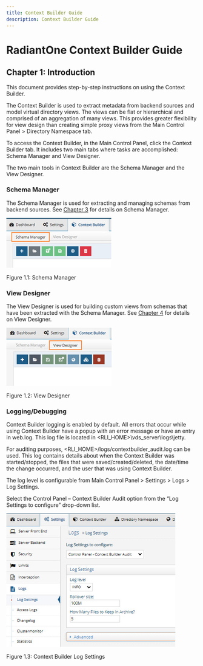 ```yaml
---
title: Context Builder Guide
description: Context Builder Guide
---
```


# RadiantOne Context Builder Guide

## Chapter 1: Introduction

This document provides step-by-step instructions on using the Context Builder.  

The Context Builder is used to extract metadata from backend sources and model virtual directory views. The views can be flat or hierarchical and comprised of an aggregation of many views. This provides greater flexibility for view design than creating simple proxy views from the Main Control Panel > Directory Namespace tab. 

To access the Context Builder, in the Main Control Panel, click the Context Builder tab. It includes two main tabs where tasks are accomplished: Schema Manager and View Designer.

The two main tools in Context Builder are the Schema Manager and the View Designer.

### Schema Manager 

The Schema Manager is used for extracting and managing schemas from backend sources. See [Chapter 3](03-schema-manager.md) for details on Schema Manager.
 
![An image showing ](Media/Image1.1.jpg)

Figure 1.1: Schema Manager

### View Designer 

The View Designer is used for building custom views from schemas that have been extracted with the Schema Manager. See [Chapter 4](04-view-designer.md) for details on View Designer.
 
![An image showing ](Media/Image1.2.jpg)

Figure 1.2: View Designer

### Logging/Debugging  

Context Builder logging is enabled by default. All errors that occur while using Context Builder have a popup with an error message or have an entry in web.log. This log file is located in <RLI_HOME>\vds_server\logs\jetty. 

For auditing purposes, <RLI_HOME>/logs/contextbuilder_audit.log can be used. This log contains details about when the Context Builder was started/stopped, the files that were saved/created/deleted, the date/time the change occurred, and the user that was using Context Builder.

The log level is configurable from Main Control Panel > Settings > Logs > Log Settings.

Select the Control Panel – Context Builder Audit option from the “Log Settings to configure” drop-down list.

 ![An image showing ](Media/Image1.3.jpg)

Figure 1.3: Context Builder Log Settings
